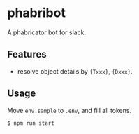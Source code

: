 # phabribot
A phabricator bot for slack.

## Features

- resolve object details by `{Txxx}`, `{Dxxx}`.

## Usage

Move `env.sample` to `.env`, and fill all tokens.

```
$ npm run start
```
